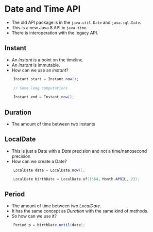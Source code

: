 # Date and Time API

* The old API package is in the `java.util.Date` and `java.sql.Date`.
* This is a new Java 8 API in `java.time`.
* There is interoperation with the legacy API.

## Instant

* An _Instant_ is a point on the timeline.
* An _Instant_ is immutable.
* How can we use an _Instant_?
```java
    Instant start = Instant.now();
    
    // Some long computations
    
    Instant end = Instant.now();
```

## Duration

* The amount of time between two Instants

## LocalDate

* This is just a Date with a _Date_ precision and not a time/nanosecond precision.
* How can we create a Date?
```java
    LocalDate date = LocalDate.now();

    LocalDate birthDate = LocalDate.of(1564, Month.APRIL, 23);
```

## Period

* The amount of time between two _LocalDate_.
* It has the same concept as _Duration_ with the same kind of methods.
* So how can we use it?
```java
    Period p = birthDate.until(date);
```
